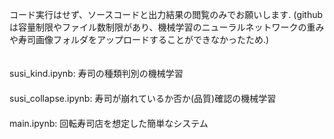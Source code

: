 コード実行はせず、ソースコードと出力結果の閲覧のみでお願いします. 
(githubは容量制限やファイル数制限があり、機械学習のニューラルネットワークの重みや寿司画像フォルダをアップロードすることができなかったため.)
　　　　　　　　　　　　　　　　　　　　　　　　　　　　　　　　　　　　　　　　　　　　　　　　　　　　　　　　　
                                                         
susi_kind.ipynb: 寿司の種類判別の機械学習 　　　　　　　　　　　　　　　　　　　　　　　　　　　　　　　　　　　　　　　　　　　　　　　
susi_collapse.ipynb: 寿司が崩れているか否か(品質)確認の機械学習 　　　　　　　　　　　　　　　　　　　　　　　　　　　　　　　　　　　　　
main.ipynb: 回転寿司店を想定した簡単なシステム
